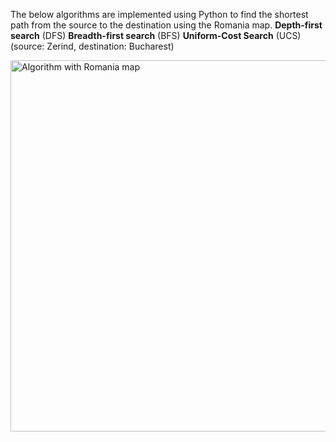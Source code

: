 The below algorithms are implemented using Python to find the shortest path from the source to the destination using the Romania map.
**Depth-first search** (DFS)
**Breadth-first search** (BFS)
**Uniform-Cost Search** (UCS)
(source: Zerind, destination: Bucharest)

<img width="594" alt="Algorithm with Romania map" src="https://github.com/stabakdas/algorithm-romania-map/assets/132155297/5242025c-5f96-4b4f-b87a-5546cd5f8ee2">



